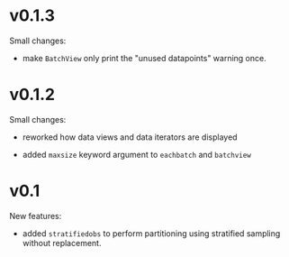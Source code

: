 # v0.1.3

Small changes:

- make `BatchView` only print the "unused datapoints" warning once.

# v0.1.2

Small changes:

- reworked how data views and data iterators are displayed

- added `maxsize` keyword argument to `eachbatch` and `batchview`

# v0.1

New features:

- added `stratifiedobs` to perform partitioning using stratified
  sampling without replacement.
